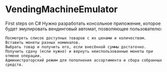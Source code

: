# VendingMachineEmulator
First steps on C#
Нужно разработать консольное приложение, которое будет эмулировать вендинговый автомат, позволяющее пользователю:

    Посмотреть список доступных товаров с их ценами и количеством.
    Вставить монеты разных номиналов.
    Выбрать товар и получить его, если внесённой суммы достаточно.
    Получить сдачу (если нужно) и вернуть неиспользованные монеты при отмене операции.
    Администраторский режим для пополнения ассортимента и сбора собранных средств.

